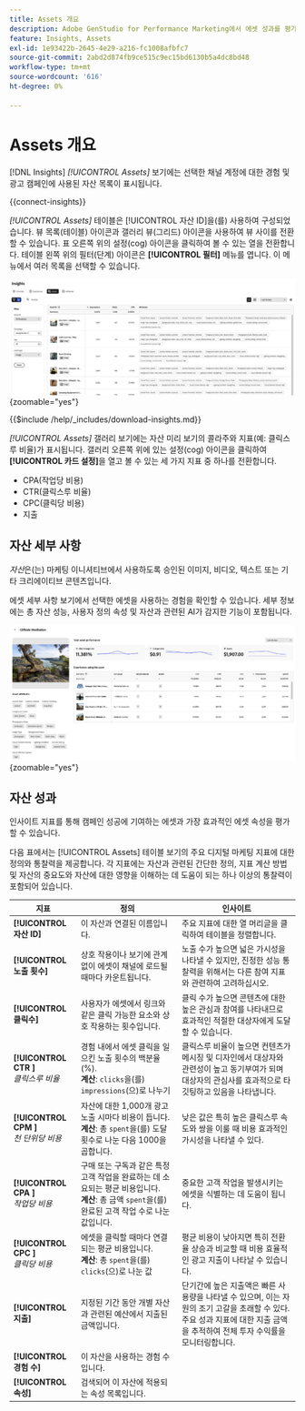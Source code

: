```yaml
---
title: Assets 개요
description: Adobe GenStudio for Performance Marketing에서 에셋 성과를 평가하는 방법을 알아봅니다.
feature: Insights, Assets
exl-id: 1e93422b-2645-4e29-a216-fc1008afbfc7
source-git-commit: 2abd2d874fb9ce515c9ec15bd6130b5a4dc8bd48
workflow-type: tm+mt
source-wordcount: '616'
ht-degree: 0%

---
```


# Assets 개요

[!DNL Insights] _[!UICONTROL Assets]_ 보기에는 선택한 채널 계정에 대한 경험 및 광고 캠페인에 사용된 자산 목록이 표시됩니다.

{{connect-insights}}

_[!UICONTROL Assets]_ 테이블은 [!UICONTROL 자산 ID]을(를) 사용하여 구성되었습니다. 뷰 목록(테이블) 아이콘과 갤러리 뷰(그리드) 아이콘을 사용하여 뷰 사이를 전환할 수 있습니다. 표 오른쪽 위의 설정(cog) 아이콘을 클릭하여 볼 수 있는 열을 전환합니다. 테이블 왼쪽 위의 필터(단계) 아이콘은 **[!UICONTROL 필터]** 메뉴를 엽니다. 이 메뉴에서 여러 목록을 선택할 수 있습니다.

![Assets 필터 및 테이블](/help/assets/insights-assets-filter.png){zoomable="yes"}

{{$include /help/_includes/download-insights.md}}

_[!UICONTROL Assets]_ 갤러리 보기에는 자산 미리 보기의 콜라주와 지표(예: 클릭스루 비율)가 표시됩니다. 갤러리 오른쪽 위에 있는 설정(cog) 아이콘을 클릭하여 **[!UICONTROL 카드 설정]**&#x200B;을 열고 볼 수 있는 세 가지 지표 중 하나를 전환합니다.

- CPA(작업당 비용)
- CTR(클릭스루 비율)
- CPC(클릭당 비용)
- 지출

## 자산 세부 사항

_자산_&#x200B;은(는) 마케팅 이니셔티브에서 사용하도록 승인된 이미지, 비디오, 텍스트 또는 기타 크리에이티브 콘텐츠입니다.

에셋 세부 사항 보기에서 선택한 에셋을 사용하는 경험을 확인할 수 있습니다. 세부 정보에는 총 자산 성능, 사용자 정의 속성 및 자산과 관련된 AI가 감지한 기능이 포함됩니다.

![자산 세부 정보](/help/assets/insights-asset-details.png){zoomable="yes"}

## 자산 성과

인사이트 지표를 통해 캠페인 성공에 기여하는 에셋과 가장 효과적인 에셋 속성을 평가할 수 있습니다.

다음 표에서는 [!UICONTROL Assets] 테이블 보기의 주요 디지털 마케팅 지표에 대한 정의와 통찰력을 제공합니다. 각 지표에는 자산과 관련된 간단한 정의, 지표 계산 방법 및 자산의 중요도와 자산에 대한 영향을 이해하는 데 도움이 되는 하나 이상의 통찰력이 포함되어 있습니다.

| 지표 | 정의 | 인사이트 |
| ---------------------- | ----------------------------- | -------------------------------- |
| **[!UICONTROL 자산 ID]** | 이 자산과 연결된 이름입니다. | 주요 지표에 대한 열 머리글을 클릭하여 테이블을 정렬합니다. |
| **[!UICONTROL 노출 횟수]** | 상호 작용이나 보기에 관계없이 에셋이 채널에 로드될 때마다 카운트됩니다. | 노출 수가 높으면 넓은 가시성을 나타낼 수 있지만, 진정한 성능 통찰력을 위해서는 다른 참여 지표와 관련하여 고려하십시오. |
| **[!UICONTROL 클릭수]** | 사용자가 에셋에서 링크와 같은 클릭 가능한 요소와 상호 작용하는 횟수입니다. | 클릭 수가 높으면 콘텐츠에 대한 높은 관심과 참여를 나타내므로 효과적인 적절한 대상자에게 도달할 수 있습니다. |
| **[!UICONTROL CTR ]**<br>_클릭스루 비율_ | 경험 내에서 에셋 클릭을 일으킨 노출 횟수의 백분율(%).<br>**계산**: `clicks`을(를) `impressions`(으)로 나누기 | 클릭스루 비율이 높으면 컨텐츠가 메시징 및 디자인에서 대상자와 관련성이 높고 동기부여가 되며 대상자의 관심사를 효과적으로 타깃팅하고 있음을 나타냅니다. |
| **[!UICONTROL CPM ]**<br>_천 단위당 비용_ | 자산에 대한 1,000개 광고 노출 시마다 비용이 듭니다.<br>**계산**: 총 `spent`을(를) 도달 횟수로 나눈 다음 1000을 곱합니다. | 낮은 값은 특히 높은 클릭스루 속도와 쌍을 이룰 때 비용 효과적인 가시성을 나타낼 수 있다. |
| **[!UICONTROL CPA ]**<br>_작업당 비용_ | 구매 또는 구독과 같은 특정 고객 작업을 완료하는 데 소요되는 평균 비용입니다.<br>**계산**: 총 금액 `spent`을(를) 완료된 고객 작업 수로 나눈 값입니다. | 중요한 고객 작업을 발생시키는 에셋을 식별하는 데 도움이 됩니다. |
| **[!UICONTROL CPC ]**<br>_클릭당 비용_ | 에셋을 클릭할 때마다 연결되는 평균 비용입니다.<br>**계산**: 총 `spent`을(를) `clicks`(으)로 나눈 값 | 평균 비용이 낮아지면 특히 전환율 상승과 비교할 때 비용 효율적인 광고 지출이 나타날 수 있습니다. |
| **[!UICONTROL 지출]** | 지정된 기간 동안 개별 자산과 관련된 예산에서 지출된 금액입니다. | 단기간에 높은 지출액은 빠른 사용량을 나타낼 수 있으며, 이는 자원의 조기 고갈을 초래할 수 있다. 주요 성과 지표에 대한 지출 금액을 추적하여 전체 투자 수익률을 모니터링합니다. |
| **[!UICONTROL 경험 수]** | 이 자산을 사용하는 경험 수입니다. | |
| **[!UICONTROL 속성]** | 검색되어 이 자산에 적용되는 속성 목록입니다. | |
